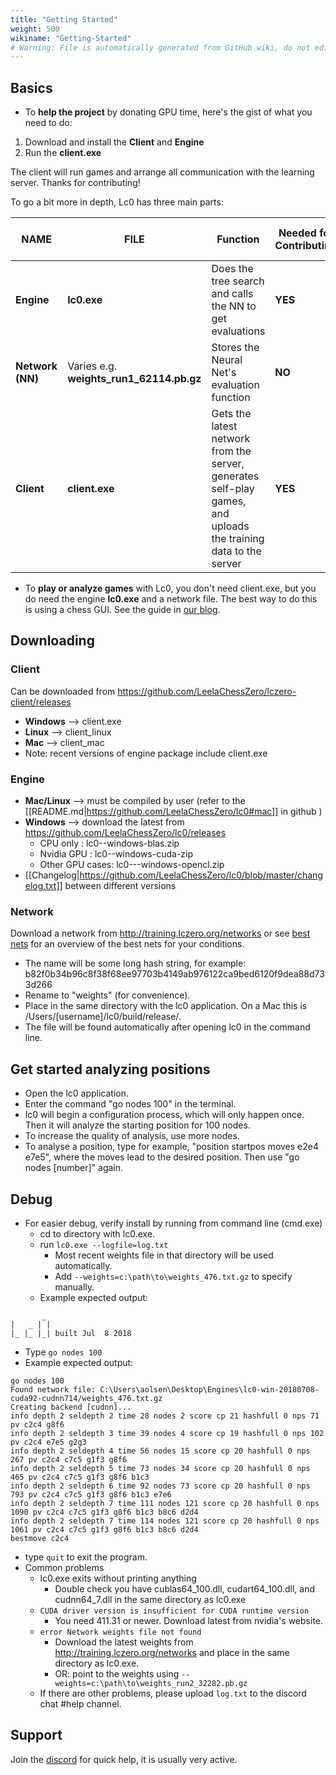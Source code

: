 ```yaml
---
title: "Getting Started"
weight: 500
wikiname: "Getting-Started"
# Warning: File is automatically generated from GitHub wiki, do not edit by hand.
---
```

## Basics

* To **help the project** by donating GPU time, here's the gist of what you need to do:
1) Download and install the **Client** and **Engine**
2) Run the **client.exe**

The client will run games and arrange all communication with the learning server. Thanks for contributing!

To go a bit more in depth, Lc0 has three main parts: 

| NAME         | FILE     | Function                              | Needed for Contributing | Needed for Playing    |                                                                                                                   
| ------------ | -------- | --------------------------------------| ----------------------- | --------------------- | 
|**Engine**    | **lc0.exe**  | Does the tree search and calls the NN to get evaluations | **YES**       | **YES**   |
|**Network (NN)**|Varies e.g. **weights_run1_62114.pb.gz**| Stores the Neural Net's evaluation function | **NO**   | **YES**|
|**Client**    | **client.exe**| Gets the latest network from the server, generates self-play games, and uploads the training data to the server | **YES** | **NO**|

* To **play or analyze games** with Lc0, you don't need client.exe, but you do need the engine **lc0.exe** and a network file. The best way to do this is using a chess GUI. See the guide in [our blog](https://lczero.org/blog/2018/09/guide-setting-up-leela-on-chess-gui/).

## Downloading
### Client 
Can be downloaded from https://github.com/LeelaChessZero/lczero-client/releases
* **Windows** --> client.exe
* **Linux**   --> client_linux
* **Mac**     --> client_mac
* Note: recent versions of engine package include client.exe
### Engine 
* **Mac/Linux**  -->   must be compiled by user (refer to the [[README.md|https://github.com/LeelaChessZero/lc0#mac]] in github )
* **Windows**    -->   download the latest from https://github.com/LeelaChessZero/lc0/releases
  * CPU only   : lc0-<version>-windows-blas.zip
  * Nvidia GPU : lc0-<version>-windows-cuda-zip 
  * Other GPU cases: lc0--<version>-windows-opencl.zip
* [[Changelog|https://github.com/LeelaChessZero/lc0/blob/master/changelog.txt]] between different versions

### Network
Download a network from http://training.lczero.org/networks or see [best nets](https://github.com/LeelaChessZero/lc0/wiki/Best-Nets-for-Lc0) for an overview of the best nets for your conditions. 
  * The name will be some long hash string, for example: b82f0b34b96c8f38f68ee97703b4149ab976122ca9bed6120f9dea88d733d266
  * Rename to "weights" (for convenience).
  * Place in the same directory with the lc0 application. On a Mac this is /Users/[username]/lc0/build/release/.
  * The file will be found automatically after opening lc0 in the command line.

## Get started analyzing positions
* Open the lc0 application. 
* Enter the command "go nodes 100" in the terminal. 
* lc0 will begin a configuration process, which will only happen once. Then it will analyze the starting position for 100 nodes.
* To increase the quality of analysis, use more nodes.
* To analyse a position, type for example, "position startpos moves e2e4 e7e5", where the moves lead to the desired position. Then use "go nodes [number]" again.

## Debug
* For easier debug, verify install by running from command line (cmd.exe)
  * cd to directory with lc0.exe. 
  * run `lc0.exe --logfile=log.txt`
    * Most recent weights file in that directory will be used automatically.
    * Add `--weights=c:\path\to\weights_476.txt.gz` to specify manually.
  * Example expected output:
```
       _
|   _ | |
|_ |_ |_| built Jul  8 2018
```
  * Type `go nodes 100`
  * Example expected output:
```
go nodes 100
Found network file: C:\Users\aolsen\Desktop\Engines\lc0-win-20180708-cuda92-cudnn714/weights_476.txt.gz
Creating backend [cudnn]...
info depth 2 seldepth 2 time 28 nodes 2 score cp 21 hashfull 0 nps 71 pv c2c4 g8f6
info depth 2 seldepth 3 time 39 nodes 4 score cp 19 hashfull 0 nps 102 pv c2c4 e7e5 g2g3
info depth 2 seldepth 4 time 56 nodes 15 score cp 20 hashfull 0 nps 267 pv c2c4 c7c5 g1f3 g8f6
info depth 2 seldepth 5 time 73 nodes 34 score cp 20 hashfull 0 nps 465 pv c2c4 c7c5 g1f3 g8f6 b1c3
info depth 2 seldepth 6 time 92 nodes 73 score cp 20 hashfull 0 nps 793 pv c2c4 c7c5 g1f3 g8f6 b1c3 e7e6
info depth 2 seldepth 7 time 111 nodes 121 score cp 20 hashfull 0 nps 1090 pv c2c4 c7c5 g1f3 g8f6 b1c3 b8c6 d2d4
info depth 2 seldepth 7 time 114 nodes 121 score cp 20 hashfull 0 nps 1061 pv c2c4 c7c5 g1f3 g8f6 b1c3 b8c6 d2d4
bestmove c2c4
```
  * type `quit` to exit the program.
* Common problems
  * lc0.exe exits without printing anything
    * Double check you have cublas64_100.dll, cudart64_100.dll, and cudnn64_7.dll in the same directory as lc0.exe
  * `CUDA driver version is insufficient for CUDA runtime version`
    * You need 411.31 or newer. Download latest from nvidia's website.
  * `error Network weights file not found`
    * Download the latest weights from http://training.lczero.org/networks and place in the same directory as lc0.exe.
    * OR: point to the weights using `--weights=c:\path\to\weights_run2_32282.pb.gz`
  * If there are other problems, please upload `log.txt` to the discord chat #help channel.


## Support

Join the [discord](https://discord.gg/pKujYxD) for quick help, it is usually very active.

